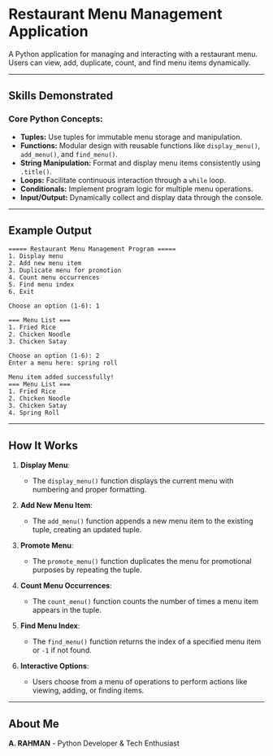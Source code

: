 # Restaurant Menu Management Application

A Python application for managing and interacting with a restaurant menu. Users can view, add, duplicate, count, and find menu items dynamically.

---

## Skills Demonstrated

### **Core Python Concepts:**
- **Tuples:** Use tuples for immutable menu storage and manipulation.
- **Functions:** Modular design with reusable functions like `display_menu()`, `add_menu()`, and `find_menu()`.
- **String Manipulation:** Format and display menu items consistently using `.title()`.
- **Loops:** Facilitate continuous interaction through a `while` loop.
- **Conditionals:** Implement program logic for multiple menu operations.
- **Input/Output:** Dynamically collect and display data through the console.

---

## Example Output
```
===== Restaurant Menu Management Program =====
1. Display menu
2. Add new menu item
3. Duplicate menu for promotion
4. Count menu occurrences
5. Find menu index
6. Exit

Choose an option (1-6): 1

=== Menu List ===
1. Fried Rice
2. Chicken Noodle
3. Chicken Satay

Choose an option (1-6): 2
Enter a menu here: spring roll

Menu item added successfully!
=== Menu List ===
1. Fried Rice
2. Chicken Noodle
3. Chicken Satay
4. Spring Roll
```

---

## How It Works

1. **Display Menu**:
   - The `display_menu()` function displays the current menu with numbering and proper formatting.

2. **Add New Menu Item**:
   - The `add_menu()` function appends a new menu item to the existing tuple, creating an updated tuple.

3. **Promote Menu**:
   - The `promote_menu()` function duplicates the menu for promotional purposes by repeating the tuple.

4. **Count Menu Occurrences**:
   - The `count_menu()` function counts the number of times a menu item appears in the tuple.

5. **Find Menu Index**:
   - The `find_menu()` function returns the index of a specified menu item or `-1` if not found.

6. **Interactive Options**:
   - Users choose from a menu of operations to perform actions like viewing, adding, or finding items.

---

## About Me
**A. RAHMAN** - Python Developer & Tech Enthusiast

